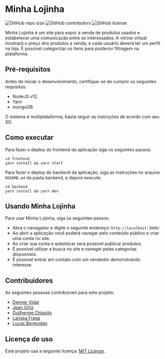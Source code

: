 # Minha Lojinha

<!--- Exemplos de badges. Acesse https://shields.io para outras opções. Você pode querer incluir informações de dependencias, build, testes, licença, etc. --->
![GitHub repo size](https://img.shields.io/github/repo-size/dennervidal/progweb-template)
![GitHub contributors](https://img.shields.io/github/contributors/dennervidal/progweb-template)
![GitHub license](https://img.shields.io/github/license/dennervidal/progweb-template)

Minha Lojinha é um site para expor a venda de produtos usados e estabelecer uma comunicação entre os interessados.
A vitrine virtual mostrará o preço dos produtos a venda, e cada usuário deverá ter um perfil na loja.
É possível categorizar os itens para posterior filtragem na plataforma.

## Pré-requisitos

Antes de iniciar o desenvolvimento, certifique-se de cumprir os seguintes requisitos:
<!--- Estes são alguns exemplos de requisitos. Adicione, duplique e remove como necessário --->
* NodeJS v12.
* Yarn
* mongoDB.

O sistema é multiplataforma, basta seguir as instruções de acordo com seu SO.

## Como executar

Para fazer o deploy do frontend da aplicação siga os seguintes passos:

```
cd frontend
yarn install && yarn start
```

Para fazer o deploy do backend da aplicação, siga as instruções no arquivo `README.md` da pasta backend, e depois execute:

```
cd backend
yarn install && yarn dev
```

## Usando Minha Lojinha

Para usar Minha Lojinha, siga os seguintes passos:

* Abra o navegador e digite o seguinte endereço: `http://localhost:3000/`
* Ao abrir a aplicação você poderá navegar pelo conteúdo público e criar uma conta no site.
* Ao criar sua conta e autenticar será possível publicar produtos.
* É possível utilizar a busca no site e navegar pelas categorias disponíveis.
* É possível entrar em contato com um vendedor demonstrando interesse.

## Contribuidores

As seguintes pessoas contribuiram para este projeto:

* [Denner Vidal](https://github.com/dennervidal)
* [Jean Ortiz](https://github.com/Growx)
* [Guilherme Chiquito](https://github.com/chiquito27)
* [Larissa Fraga](https://github.com/LarissaFraga)
* [Lucas Benevides](https://github.com/lbenevides-s)

## Licença de uso

Este projeto usa a seguinte licença: [MIT License](https://opensource.org/licenses/MIT).
